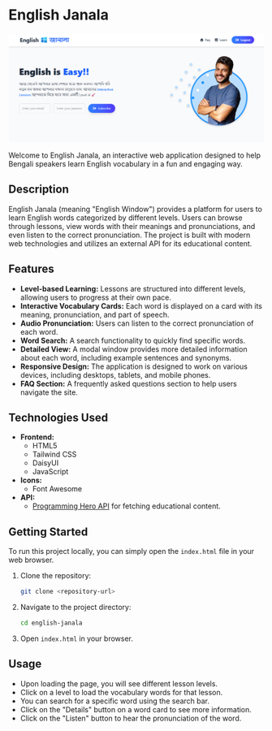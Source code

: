# English Janala

![English Janala Hero Image](./assets/English-Janala.png)


Welcome to English Janala, an interactive web application designed to help Bengali speakers learn English vocabulary in a fun and engaging way.

## Description

English Janala (meaning "English Window") provides a platform for users to learn English words categorized by different levels. Users can browse through lessons, view words with their meanings and pronunciations, and even listen to the correct pronunciation. The project is built with modern web technologies and utilizes an external API for its educational content.

## Features

- **Level-based Learning:** Lessons are structured into different levels, allowing users to progress at their own pace.
- **Interactive Vocabulary Cards:** Each word is displayed on a card with its meaning, pronunciation, and part of speech.
- **Audio Pronunciation:** Users can listen to the correct pronunciation of each word.
- **Word Search:** A search functionality to quickly find specific words.
- **Detailed View:** A modal window provides more detailed information about each word, including example sentences and synonyms.
- **Responsive Design:** The application is designed to work on various devices, including desktops, tablets, and mobile phones.
- **FAQ Section:** A frequently asked questions section to help users navigate the site.

## Technologies Used

- **Frontend:**
  - HTML5
  - Tailwind CSS
  - DaisyUI
  - JavaScript
- **Icons:**
  - Font Awesome
- **API:**
  - [Programming Hero API](https://openapi.programming-hero.com/api) for fetching educational content.

## Getting Started

To run this project locally, you can simply open the `index.html` file in your web browser.

1.  Clone the repository:
    ```bash
    git clone <repository-url>
    ```
2.  Navigate to the project directory:
    ```bash
    cd english-janala
    ```
3.  Open `index.html` in your browser.

## Usage

- Upon loading the page, you will see different lesson levels.
- Click on a level to load the vocabulary words for that lesson.
- You can search for a specific word using the search bar.
- Click on the "Details" button on a word card to see more information.
- Click on the "Listen" button to hear the pronunciation of the word.